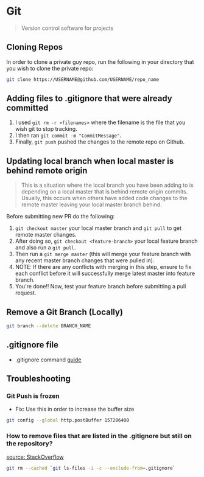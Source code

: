 # Git

> Version control software for projects

## Cloning Repos

In order to clone a private guy repo, run the following in your directory that you wish to clone the private repo:

```bash
git clone https://USERNAME@github.com/USERNAME/repo_name
```

## Adding files to .gitignore that were already committed

1. I used `git rm -r <filenames>`  where the filename is the file that you wish git to stop tracking. 
2. I then ran `git commit -m "CommitMessage"`. 
3. Finally, `git push` pushed the changes to the remote repo on Github.

## Updating local branch when local master is behind remote origin

> This is a situation where the local branch you have been adding to is depending on a local master that is behind remote origin commits.
> Usually, this occurs when others have added code changes to the remote master leaving your local master branch behind.

Before submitting new PR do the following:

1. `git checkout master` your local master branch and `git pull` to get remote master changes.
2. After doing so, `git checkout <feature-branch>` your local feature branch and also run a `git pull`.
3. Then run a `git merge master` (this will merge your feature branch with any recent master branch changes that were pulled in).
4. NOTE: If there are any conflicts with merging in this step, ensure to fix each conflict before it will successfully merge latest master into feature branch.
5. You're done!! Now, test your feature branch before submitting a pull request.


## Remove a Git Branch (Locally)

```bash
git branch --delete BRANCH_NAME
```


## .gitignore file

- .gitignore command [guide](https://www.atlassian.com/git/tutorials/saving-changes/gitignore)


## Troubleshooting

### Git Push is frozen

- Fix: Use this in order to increase the buffer size

```bash
git config --global http.postBuffer 157286400
```


### How to remove files that are listed in the .gitignore but still on the repository?

[source: StackOverflow](https://stackoverflow.com/questions/13541615/how-to-remove-files-that-are-listed-in-the-gitignore-but-still-on-the-repositor)
```bash
git rm --cached `git ls-files -i -c --exclude-from=.gitignore`
```

